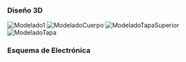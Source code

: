 ### Diseño 3D
![Modelado1](https://github.com/Valeri0206/Fundamentos-de-Biodise-o/assets/164529101/3bf03f27-68e9-475e-b2e2-e4268301ddae)
![ModeladoCuerpo](https://github.com/Valeri0206/Fundamentos-de-Biodise-o/assets/164529101/82a23843-89f3-4598-bbfd-9544f9f7dd42)
![ModeladoTapaSuperior](https://github.com/Valeri0206/Fundamentos-de-Biodise-o/assets/164529101/9bc7c51c-feab-42f7-a4bb-5a637ee504a6)
![ModeladoTapa](https://github.com/Valeri0206/Fundamentos-de-Biodise-o/assets/164529101/fa548c50-5201-42d5-ad70-62a957b3cb1c)

### Esquema de Electrónica
